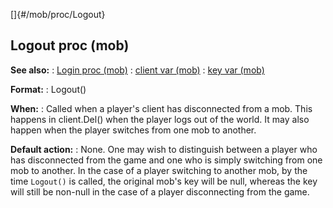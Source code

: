 []{#/mob/proc/Logout}
## Logout proc (mob)
**See also:**
:   [Login proc (mob)](#/mob/proc/Login)
:   [client var (mob)](#/mob/var/client)
:   [key var (mob)](#/mob/var/key)
<!-- -->
**Format:**
:   Logout()
<!-- -->
**When:**
:   Called when a player\'s client has disconnected from a mob. This
    happens in client.Del() when the player logs out of the world. It
    may also happen when the player switches from one mob to another.
<!-- -->
**Default action:**
:   None.
One may wish to distinguish between a player who has disconnected from
the game and one who is simply switching from one mob to another. In the
case of a player switching to another mob, by the time `Logout()` is
called, the original mob\'s key will be null, whereas the key will still
be non-null in the case of a player disconnecting from the game.
